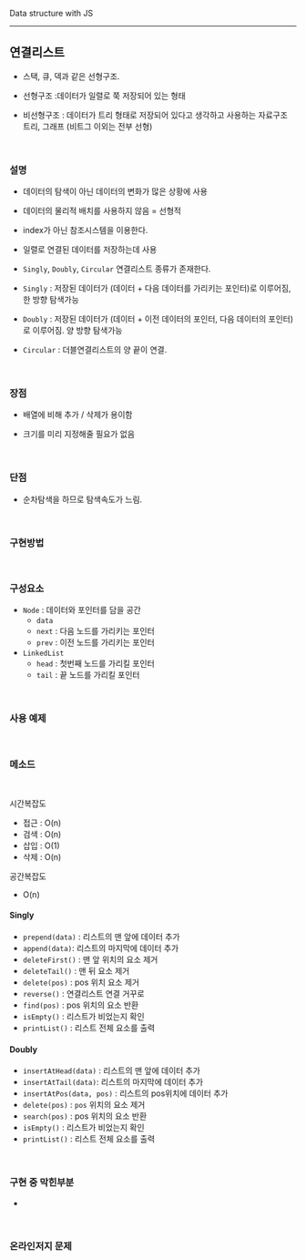 Data structure with JS 

---

## 연결리스트



- 스택, 큐, 덱과 같은 선형구조.



- 선형구조 :데이터가 일렬로 쭉 저장되어 있는 형태

- 비선형구조 : 데이터가 트리 형태로 저장되어 있다고 생각하고 사용하는 자료구조 트리, 그래프 (비트그 이외는 전부 선형)

 <br>



### 설명

- 데이터의 탐색이 아닌 데이터의 변화가 많은 상황에 사용

- 데이터의 물리적 배치를 사용하지 않음 = 선형적
- index가 아닌 참조시스템을 이용한다.

- 일렬로 연결된 데이터를 저장하는데 사용
- `Singly`, `Doubly`, `Circular` 연결리스트 종류가 존재한다.
- `Singly` : 저장된 데이터가 (데이터 + 다음 데이터를 가리키는 포인터)로 이루어짐, 한 방향 탐색가능
- `Doubly` : 저장된 데이터가 (데이터 + 이전 데이터의 포인터, 다음 데이터의 포인터)로 이루어짐. 양 방향 탐색가능
- `Circular` : 더블연결리스트의 양 끝이 연결.

<br>

### 장점

- 배열에 비해 추가 / 삭제가 용이함

- 크기를 미리 지정해줄 필요가 없음

<br>

### 단점

- 순차탐색을 하므로 탐색속도가 느림.

<br>

### 구현방법

<br>

### 구성요소

- `Node` : 데이터와 포인터를 담을 공간
  - `data`
  - `next` : 다음 노드를 가리키는 포인터
  - `prev` : 이전 노드를 가리키는 포인터
- `LinkedList` 
  - `head` : 첫번째 노드를 가리킬 포인터
  - `tail` : 끝 노드를 가리킬 포인터

<br>

### 사용 예제

<br>

### 메소드

<br>

시간복잡도

- 접근 : O(n)
- 검색 : O(n)
- 삽입 : O(1)
- 삭제 : O(n)

공간복잡도

- O(n)

#### Singly

- `prepend(data)` : 리스트의 맨 앞에 데이터 추가
- `append(data)`: 리스트의 마지막에 데이터 추가
- `deleteFirst()` : 맨 앞 위치의 요소 제거
- `deleteTail()` : 맨 뒤 요소 제거
- `delete(pos)` : pos 위치 요소 제거
- `reverse()` : 연결리스트 연결 거꾸로
- `find(pos)` : pos 위치의 요소 반환
- `isEmpty()` : 리스트가 비었는지 확인
- `printList()` : 리스트 전체 요소를 출력

#### Doubly

- `insertAtHead(data)` : 리스트의 맨 앞에 데이터 추가
- `insertAtTail(data)`: 리스트의 마지막에 데이터 추가
- `insertAtPos(data, pos)` : 리스트의 pos위치에 데이터 추가
- `delete(pos)` : `pos` 위치의 요소 제거
- `search(pos)` : pos 위치의 요소 반환
- `isEmpty()` : 리스트가 비었는지 확인
- `printList()` : 리스트 전체 요소를 출력

<br>

### 구현 중 막힌부분

-

<br>

### 온라인저지 문제

<br>